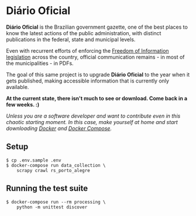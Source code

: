# Diário Oficial

**Diário Oficial** is the Brazilian government gazette, one of the best places to know the latest actions of the public administration, with distinct publications in the federal, state and municipal levels.

Even with recurrent efforts of enforcing the [Freedom of Information legislation](http://www.acessoainformacao.gov.br/assuntos/conheca-seu-direito/principais-aspectos/principais-aspectos) across the country, official communication remains - in most of the municipalities - in PDFs.

The goal of this same project is to upgrade **Diário Oficial** to the year when it gets published, making accessible information that is currently only available.

**At the current state, there isn't much to see or download. Come back in a few weeks. :)**

*Unless you are a software developer and want to contribute even in this chaotic starting moment. In this case, make yourself at home and start downloading [Docker](https://www.docker.com) and [Docker Compose](https://docs.docker.com/compose/overview/).*

## Setup

```
$ cp .env.sample .env
$ docker-compose run data_collection \
    scrapy crawl rs_porto_alegre
```

## Running the test suite

```
$ docker-compose run --rm processing \
    python -m unittest discover
```